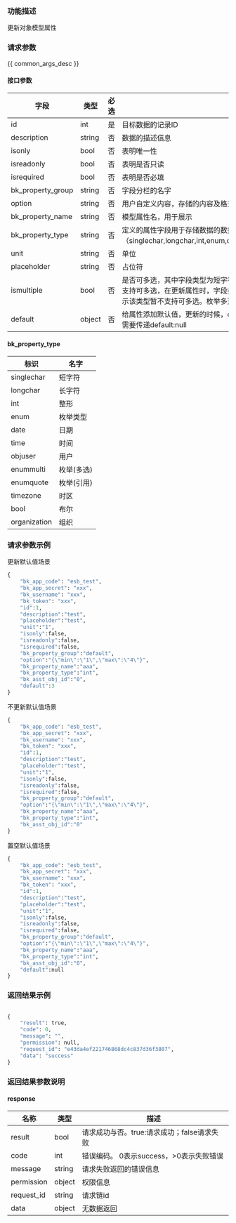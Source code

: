 ### 功能描述

更新对象模型属性

### 请求参数

{{ common_args_desc }}

#### 接口参数

| 字段              | 类型   | 必选 | 描述                                                         |
| ----------------- | ------ | ---- | ------------------------------------------------------------ |
| id                | int    | 是   | 目标数据的记录ID                                             |
| description       | string | 否   | 数据的描述信息                                               |
| isonly            | bool   | 否   | 表明唯一性                                                   |
| isreadonly        | bool   | 否   | 表明是否只读                                                 |
| isrequired        | bool   | 否   | 表明是否必填                                                 |
| bk_property_group | string | 否   | 字段分栏的名字                                               |
| option            | string | 否   | 用户自定义内容，存储的内容及格式由调用方决定, 以数字内容为例（{"min":"1","max":"2"}） |
| bk_property_name  | string | 否   | 模型属性名，用于展示                                         |
| bk_property_type  | string | 否   | 定义的属性字段用于存储数据的数据类型（singlechar,longchar,int,enum,date,time,objuser,enummulti,enumquote,timezone,bool,organization) |
| unit              | string | 否   | 单位                                                         |
| placeholder       | string | 否   | 占位符                                                       |
| ismultiple        | bool   | 否   | 是否可多选，其中字段类型为短字符，长字符，数字，浮点，枚举，日期，时间，时区，布尔，列表暂时不支持可多选，在更新属性时，字段类型为上述类型时，不能将ismultiple更新为true，如果更新为true则会提示该类型暂不支持可多选。枚举多选，枚举引用，用户，组织字段支持可多选。 |
| default           | object | 否   | 给属性添加默认值，更新的时候，default的值根据字段的实际类型进行传递，如果想要置空字段的默认值，需要传递default:null |

#### bk_property_type

| 标识         | 名字       |
| ------------ | ---------- |
| singlechar   | 短字符     |
| longchar     | 长字符     |
| int          | 整形       |
| enum         | 枚举类型   |
| date         | 日期       |
| time         | 时间       |
| objuser      | 用户       |
| enummulti    | 枚举(多选) |
| enumquote    | 枚举(引用) |
| timezone     | 时区       |
| bool         | 布尔       |
| organization | 组织       |

### 请求参数示例

更新默认值场景

```python
{
    "bk_app_code": "esb_test",
    "bk_app_secret": "xxx",
    "bk_username": "xxx",
    "bk_token": "xxx",
    "id":1,
    "description":"test",
    "placeholder":"test",
    "unit":"1",
    "isonly":false,
    "isreadonly":false,
    "isrequired":false,
    "bk_property_group":"default",
    "option":"{\"min\":\"1\",\"max\":\"4\"}",
    "bk_property_name":"aaa",
    "bk_property_type":"int",
    "bk_asst_obj_id":"0",
    "default":3
}
```

不更新默认值场景

```python
{
    "bk_app_code": "esb_test",
    "bk_app_secret": "xxx",
    "bk_username": "xxx",
    "bk_token": "xxx",
    "id":1,
    "description":"test",
    "placeholder":"test",
    "unit":"1",
    "isonly":false,
    "isreadonly":false,
    "isrequired":false,
    "bk_property_group":"default",
    "option":"{\"min\":\"1\",\"max\":\"4\"}",
    "bk_property_name":"aaa",
    "bk_property_type":"int",
    "bk_asst_obj_id":"0"
}
```

置空默认值场景

```python
{
    "bk_app_code": "esb_test",
    "bk_app_secret": "xxx",
    "bk_username": "xxx",
    "bk_token": "xxx",
    "id":1,
    "description":"test",
    "placeholder":"test",
    "unit":"1",
    "isonly":false,
    "isreadonly":false,
    "isrequired":false,
    "bk_property_group":"default",
    "option":"{\"min\":\"1\",\"max\":\"4\"}",
    "bk_property_name":"aaa",
    "bk_property_type":"int",
    "bk_asst_obj_id":"0",
    "default":null
}
```



### 返回结果示例

```python

{
    "result": true,
    "code": 0,
    "message": "",
    "permission": null,
    "request_id": "e43da4ef221746868dc4c837d36f3807",
    "data": "success"
}
```
### 返回结果参数说明

#### response

| 名称       | 类型   | 描述                                       |
| ---------- | ------ | ------------------------------------------ |
| result     | bool   | 请求成功与否。true:请求成功；false请求失败 |
| code       | int    | 错误编码。 0表示success，>0表示失败错误    |
| message    | string | 请求失败返回的错误信息                     |
| permission | object | 权限信息                                   |
| request_id | string | 请求链id                                   |
| data       | object | 无数据返回                                 |